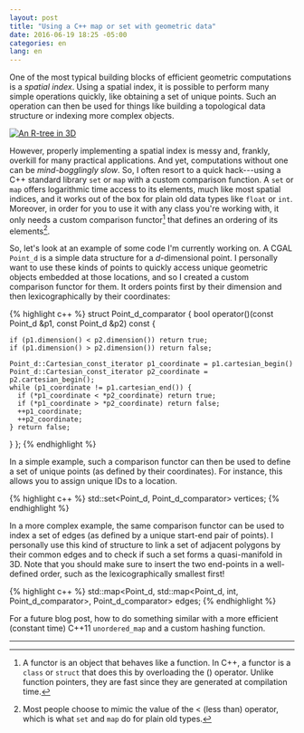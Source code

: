 ```yaml
---
layout: post
title: "Using a C++ map or set with geometric data"
date: 2016-06-19 18:25 -05:00
categories: en
lang: en
---
```


One of the most typical building blocks of efficient geometric computations is a *spatial index*. Using a spatial index, it is possible to perform many simple operations quickly, like obtaining a set of unique points. Such an operation can then be used for things like building a topological data structure or indexing more complex objects.

<a href="https://commons.wikimedia.org/wiki/File:RTree-Visualization-3D.svg"><img src="{{ site.baseurl }}/img/blog/rtree.svg" class="img-responsive center-block" alt="An R-tree in 3D"></a>

However, properly implementing a spatial index is messy and, frankly, overkill for many practical applications. And yet, computations without one can be *mind-bogglingly slow*. So, I often resort to a quick hack---using a C++ standard library `set` or `map` with a custom comparison function. A `set` or `map` offers logarithmic time access to its elements, much like most spatial indices, and it works out of the box for plain old data types like `float` or `int`. Moreover, in order for you to use it with any class you're working with, it only needs a custom comparison functor[^1] that defines an ordering of its elements[^2].

So, let's look at an example of some code I'm currently working on. A CGAL `Point_d` is a simple data structure for a *d*-dimensional point. I personally want to use these kinds of points to quickly access unique geometric objects embedded at those locations, and so I created a custom comparison functor for them. It orders points first by their dimension and then lexicographically by their coordinates:

{% highlight c++ %}
struct Point_d_comparator {
  bool operator()(const Point_d &p1, const Point_d &p2) const {
    
    if (p1.dimension() < p2.dimension()) return true;
    if (p1.dimension() > p2.dimension()) return false;
    
    Point_d::Cartesian_const_iterator p1_coordinate = p1.cartesian_begin()
    Point_d::Cartesian_const_iterator p2_coordinate = p2.cartesian_begin();
    while (p1_coordinate != p1.cartesian_end()) {
      if (*p1_coordinate < *p2_coordinate) return true;
      if (*p1_coordinate > *p2_coordinate) return false;
      ++p1_coordinate;
      ++p2_coordinate;
    } return false;
  }
};
{% endhighlight %}

In a simple example, such a comparison functor can then be used to define a set of unique points (as defined by their coordinates). For instance, this allows you to assign unique IDs to a location.

{% highlight c++ %}
std::set<Point_d, Point_d_comparator> vertices;
{% endhighlight %}

In a more complex example, the same comparison functor can be used to index a set of edges (as defined by a unique start-end pair of points). I personally use this kind of structure to link a set of adjacent polygons by their common edges and to check if such a set forms a quasi-manifold in 3D. Note that you should make sure to insert the two end-points in a well-defined order, such as the lexicographically smallest first!

{% highlight c++ %}
std::map<Point_d, std::map<Point_d, int, Point_d_comparator>, Point_d_comparator> edges;
{% endhighlight %}

For a future blog post, how to do something similar with a more efficient (constant time) C++11 `unordered_map` and a custom hashing function.

---

[^1]: A functor is an object that behaves like a function. In C++, a functor is a `class` or `struct` that does this by overloading the () operator. Unlike function pointers, they are fast since they are generated at compilation time.
[^2]: Most people choose to mimic the value of the < (less than) operator, which is what `set` and `map` do for plain old types.